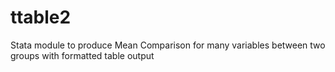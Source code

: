 # ttable2
Stata module to produce Mean Comparison for many variables between two groups with formatted table output
